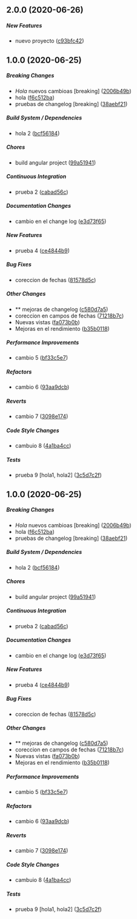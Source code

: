 ## 2.0.0 (2020-06-26)

##### New Features

*  nuevo proyecto ([c93bfc42](https://github.com/richirm/CHANGELOG/commit/c93bfc42761b5f6749cb5e1ad08a7821c54c4c4c))

## 1.0.0 (2020-06-25)

##### Breaking Changes

*  *Hola* nuevos cambioas [breaking] ([2006b49b](https://github.com/richirm/CHANGELOG/commit/2006b49bbae9fdc3b20faf41bdc45b527b4fd903))
*  hola ([f6c512ba](https://github.com/richirm/CHANGELOG/commit/f6c512bad3667daf59f80d6ff9210623577b2a48))
*  pruebas de changelog [breaking] ([38aebf21](https://github.com/richirm/CHANGELOG/commit/38aebf2148c61c5ad42a369c919abed80194ee96))

##### Build System / Dependencies

*  hola 2 ([bcf56184](https://github.com/richirm/CHANGELOG/commit/bcf56184ebe59aba1a3efbd7efa06eb0ca2cf1ad))

##### Chores

*  build angular project ([99a51941](https://github.com/richirm/CHANGELOG/commit/99a5194101db5a10e9141c35e0f45d0115a1f895))

##### Continuous Integration

*  prueba 2 ([cabad56c](https://github.com/richirm/CHANGELOG/commit/cabad56c7f6d7dac96dae3e59bca3ceb092ba562))

##### Documentation Changes

*  cambio en el change log ([e3d73f65](https://github.com/richirm/CHANGELOG/commit/e3d73f6547eaf2d0a5c46886c41975e894012ac5))

##### New Features

*  prueba 4 ([ce4844b9](https://github.com/richirm/CHANGELOG/commit/ce4844b97d927aba411dee9e2a49967f2d639fc4))

##### Bug Fixes

*  coreccion de fechas ([81578d5c](https://github.com/richirm/CHANGELOG/commit/81578d5cf8fdd32e27c6c08a09d24b50f206f478))

##### Other Changes

* ** mejoras de changelog ([c580d7a5](https://github.com/richirm/CHANGELOG/commit/c580d7a56e00b68e8ee0cbdf00ae128156d144eb))
*  coreccion en campos de fechas ([71218b7c](https://github.com/richirm/CHANGELOG/commit/71218b7c7a15c13d774edbe5546691f674175cb1))
*  Nuevas vistas ([fa073b0b](https://github.com/richirm/CHANGELOG/commit/fa073b0b458706126e61571678d9f4babaa08043))
*  Mejoras en el rendimiento ([b35b0118](https://github.com/richirm/CHANGELOG/commit/b35b01181191abe04c8f9728d532fad750973baf))

##### Performance Improvements

*  cambio 5 ([bf33c5e7](https://github.com/richirm/CHANGELOG/commit/bf33c5e7889678b9175054310a3304dd4878c771))

##### Refactors

*  cambio 6 ([93aa9dcb](https://github.com/richirm/CHANGELOG/commit/93aa9dcb5d73284116e7826a870e4704d0b705fe))

##### Reverts

*  cambio 7 ([3098e174](https://github.com/richirm/CHANGELOG/commit/3098e17454983aba3ebf336ce9d6e2f55e03773e))

##### Code Style Changes

*  cambuio 8 ([4a1ba4cc](https://github.com/richirm/CHANGELOG/commit/4a1ba4cc6ed7f49c7c8d76a294699ecd75829780))

##### Tests

*  prueba 9 [hola1, hola2] ([3c5d7c2f](https://github.com/richirm/CHANGELOG/commit/3c5d7c2f117e38625112bb851195af15f49baf0d))

## 1.0.0 (2020-06-25)

##### Breaking Changes

*  *Hola* nuevos cambioas [breaking] ([2006b49b](https://github.com/richirm/CHANGELOG/commit/2006b49bbae9fdc3b20faf41bdc45b527b4fd903))
*  hola ([f6c512ba](https://github.com/richirm/CHANGELOG/commit/f6c512bad3667daf59f80d6ff9210623577b2a48))
*  pruebas de changelog [breaking] ([38aebf21](https://github.com/richirm/CHANGELOG/commit/38aebf2148c61c5ad42a369c919abed80194ee96))

##### Build System / Dependencies

*  hola 2 ([bcf56184](https://github.com/richirm/CHANGELOG/commit/bcf56184ebe59aba1a3efbd7efa06eb0ca2cf1ad))

##### Chores

*  build angular project ([99a51941](https://github.com/richirm/CHANGELOG/commit/99a5194101db5a10e9141c35e0f45d0115a1f895))

##### Continuous Integration

*  prueba 2 ([cabad56c](https://github.com/richirm/CHANGELOG/commit/cabad56c7f6d7dac96dae3e59bca3ceb092ba562))

##### Documentation Changes

*  cambio en el change log ([e3d73f65](https://github.com/richirm/CHANGELOG/commit/e3d73f6547eaf2d0a5c46886c41975e894012ac5))

##### New Features

*  prueba 4 ([ce4844b9](https://github.com/richirm/CHANGELOG/commit/ce4844b97d927aba411dee9e2a49967f2d639fc4))

##### Bug Fixes

*  coreccion de fechas ([81578d5c](https://github.com/richirm/CHANGELOG/commit/81578d5cf8fdd32e27c6c08a09d24b50f206f478))

##### Other Changes

* ** mejoras de changelog ([c580d7a5](https://github.com/richirm/CHANGELOG/commit/c580d7a56e00b68e8ee0cbdf00ae128156d144eb))
*  coreccion en campos de fechas ([71218b7c](https://github.com/richirm/CHANGELOG/commit/71218b7c7a15c13d774edbe5546691f674175cb1))
*  Nuevas vistas ([fa073b0b](https://github.com/richirm/CHANGELOG/commit/fa073b0b458706126e61571678d9f4babaa08043))
*  Mejoras en el rendimiento ([b35b0118](https://github.com/richirm/CHANGELOG/commit/b35b01181191abe04c8f9728d532fad750973baf))

##### Performance Improvements

*  cambio 5 ([bf33c5e7](https://github.com/richirm/CHANGELOG/commit/bf33c5e7889678b9175054310a3304dd4878c771))

##### Refactors

*  cambio 6 ([93aa9dcb](https://github.com/richirm/CHANGELOG/commit/93aa9dcb5d73284116e7826a870e4704d0b705fe))

##### Reverts

*  cambio 7 ([3098e174](https://github.com/richirm/CHANGELOG/commit/3098e17454983aba3ebf336ce9d6e2f55e03773e))

##### Code Style Changes

*  cambuio 8 ([4a1ba4cc](https://github.com/richirm/CHANGELOG/commit/4a1ba4cc6ed7f49c7c8d76a294699ecd75829780))

##### Tests

*  prueba 9 [hola1, hola2] ([3c5d7c2f](https://github.com/richirm/CHANGELOG/commit/3c5d7c2f117e38625112bb851195af15f49baf0d))

